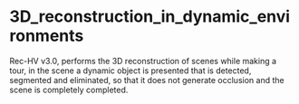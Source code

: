 # 3D_reconstruction_in_dynamic_environments
Rec-HV v3.0, performs the 3D reconstruction of scenes while making a tour, in the scene a dynamic object is presented that is detected, segmented and eliminated, so that it does not generate occlusion and the scene is completely completed.
